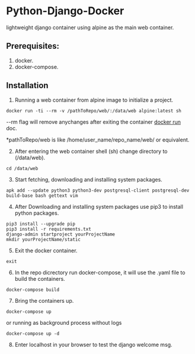 # Python-Django-Docker

lightweight django container using alpine as the main web container.

## Prerequisites:
 1. docker.
 2. docker-compose.

## Installation

1) Running a web container from alpine image to initialize a project.

```
docker run -ti --rm -v /pathToRepo/web/:/data/web alpine:latest sh
```

--rm flag will remove anychanges after exiting the container <a href="https://docs.docker.com/engine/reference/commandline/run/#options">docker run</a> doc.

*pathToRepo/web is like /home/user_name/repo_name/web/ or equivalent.

2) After entering the web container shell (sh) change directory to (/data/web).

```
cd /data/web
```

3) Start fetching, downloading and installing system packages.

```
apk add --update python3 python3-dev postgresql-client postgresql-dev build-base bash gettext vim
```

4) After Downloading and installing system packages use pip3 to install python packages.

```
pip3 install --upgrade pip
pip3 install -r requirements.txt
django-admin startproject yourProjectName
mkdir yourProjectName/static
```

5) Exit the docker container.

```
exit
```

6) In the repo dicrectory run docker-compose, it will use the .yaml file to build the containers.

```
docker-compose build
```

7) Bring the containers up.

```
docker-compose up
```
or running as background process without logs
```
docker-compose up -d
```

8) Enter localhost in your browser to test the django welcome msg.

